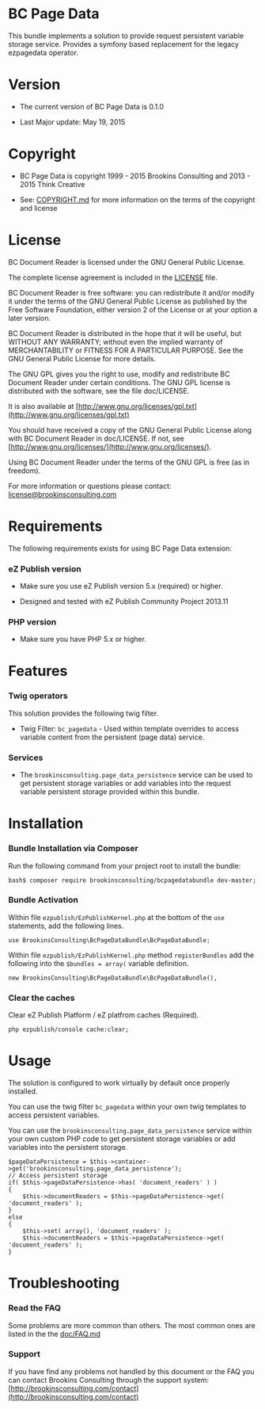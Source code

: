 BC Page Data
===================

This bundle implements a solution to provide request persistent variable storage service. Provides a symfony based replacement for the legacy ezpagedata operator.

Version
=======

* The current version of BC Page Data is 0.1.0

* Last Major update: May 19, 2015


Copyright
=========

* BC Page Data is copyright 1999 - 2015 Brookins Consulting and 2013 - 2015 Think Creative

* See: [COPYRIGHT.md](COPYRIGHT.md) for more information on the terms of the copyright and license


License
=======

BC Document Reader is licensed under the GNU General Public License.

The complete license agreement is included in the [LICENSE](LICENSE) file.

BC Document Reader is free software: you can redistribute it and/or modify
it under the terms of the GNU General Public License as published by
the Free Software Foundation, either version 2 of the License or at your
option a later version.

BC Document Reader is distributed in the hope that it will be useful,
but WITHOUT ANY WARRANTY; without even the implied warranty of
MERCHANTABILITY or FITNESS FOR A PARTICULAR PURPOSE.  See the
GNU General Public License for more details.

The GNU GPL gives you the right to use, modify and redistribute
BC Document Reader under certain conditions. The GNU GPL license
is distributed with the software, see the file doc/LICENSE.

It is also available at [http://www.gnu.org/licenses/gpl.txt](http://www.gnu.org/licenses/gpl.txt)

You should have received a copy of the GNU General Public License
along with BC Document Reader in doc/LICENSE.  If not, see [http://www.gnu.org/licenses/](http://www.gnu.org/licenses/).

Using BC Document Reader under the terms of the GNU GPL is free (as in freedom).

For more information or questions please contact: license@brookinsconsulting.com


Requirements
============

The following requirements exists for using BC Page Data extension:

### eZ Publish version

* Make sure you use eZ Publish version 5.x (required) or higher.

* Designed and tested with eZ Publish Community Project 2013.11

### PHP version

* Make sure you have PHP 5.x or higher.


Features
========

### Twig operators

This solution provides the following twig filter.

* Twig Filter: `bc_pagedata` - Used within template overrides to access variable content from the persistent (page data) service.

### Services

* The `brookinsconsulting.page_data_persistence` service can be used to get persistent storage variables or add variables into the request variable persistent storage provided within this bundle.


Installation
============

### Bundle Installation via Composer

Run the following command from your project root to install the bundle:

    bash$ composer require brookinsconsulting/bcpagedatabundle dev-master;

### Bundle Activation

Within file `ezpublish/EzPublishKernel.php` at the bottom of the `use` statements, add the following lines.

    use BrookinsConsulting\BcPageDataBundle\BcPageDataBundle;


Within file `ezpublish/EzPublishKernel.php` method `registerBundles` add the following into the `$bundles = array(` variable definition.

    new BrookinsConsulting\BcPageDataBundle\BcPageDataBundle(),

### Clear the caches

Clear eZ Publish Platform / eZ platfrom caches (Required).

    php ezpublish/console cache:clear;

Usage
=====

The solution is configured to work virtually by default once properly installed.

You can use the twig filter `bc_pagedata` within your own twig templates to access persistent variables.

You can use the `brookinsconsulting.page_data_persistence` service within your own custom PHP code to get persistent storage variables or add variables into the persistent storage.

    $pageDataPersistence = $this->container->get('brookinsconsulting.page_data_persistence');
    // Access persistent storage
    if( $this->pageDataPersistence->has( 'document_readers' ) )
    {
        $this->documentReaders = $this->pageDataPersistence->get( 'document_readers' );
    }
    else
    {
        $this->set( array(), 'document_readers' );
        $this->documentReaders = $this->pageDataPersistence->get( 'document_readers' );
    }

Troubleshooting
===============

### Read the FAQ

Some problems are more common than others. The most common ones are listed in the the [doc/FAQ.md](doc/FAQ.md)

### Support

If you have find any problems not handled by this document or the FAQ you can contact Brookins Consulting through the support system: [http://brookinsconsulting.com/contact](http://brookinsconsulting.com/contact)

